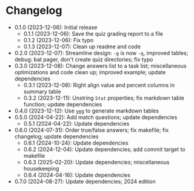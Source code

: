 # Changelog

* 0.1.0 (2023-12-06): Initial release
    * 0.1.1 (2023-12-06): Save the quiz grading report to a file
    * 0.1.2 (2023-12-06): Fix typo
    * 0.1.3 (2023-12-07): Clean up readme and code
* 0.2.0 (2023-12-07): Streamline design: `-g` is now `-q`, improved tables; debug: bat pager, don't create quiz directories; fix typo
* 0.3.0 (2023-12-08): Change answers list to a task list; miscellaneous optimizations and code clean up; improved example; update dependencies
    * 0.3.1 (2023-12-08): Right align value and percent columns in summary table
    * 0.3.2 (2023-12-11): Unstring `Stat` properties; fix markdown table function; update dependencies
* 0.4.0 (2023-12-12): Use [`veg`] to generate markdown tables
* 0.5.0 (2024-04-22): Add match questions; update dependencies
    * 0.5.1 (2024-04-22): Update dependencies
* 0.6.0 (2024-07-31): Order true/false answers; fix makefile; fix changelog; update dependencies
    * 0.6.1 (2024-10-24): Update dependencies
    * 0.6.2 (2024-12-04): Update dependencies; add commit target to makefile
    * 0.6.3 (2025-02-20): Update dependencies; miscellaneous housekeeping
    * 0.6.4 (2024-04-16): Update dependencies
* 0.7.0 (2024-08-27): Update dependencies; 2024 edition

[`veg`]: https://crates.io/crates/veg

